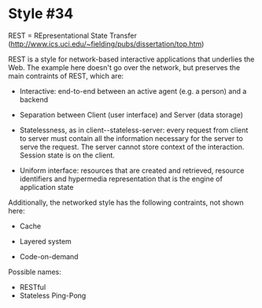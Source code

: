 Style #34
==============================

REST = REpresentational State Transfer (http://www.ics.uci.edu/~fielding/pubs/dissertation/top.htm)

REST is a style for network-based interactive applications that
underlies the Web. The example here doesn't go over the network, but
preserves the main contraints of REST, which are:

- Interactive: end-to-end between an active agent (e.g. a person) and a backend

- Separation between Client (user interface) and Server (data storage)

- Statelessness, as in client--stateless-server: every request from
  client to server must contain all the information necessary for the
  server to serve the request. The server cannot store
  context of the interaction. Session state is on the client.

- Uniform interface: resources that are created and retrieved,
  resource identifiers and hypermedia representation that is the
  engine of application state

Additionally, the networked style has the following contraints, not shown here:

- Cache

- Layered system

- Code-on-demand

Possible names:

- RESTful
- Stateless Ping-Pong


